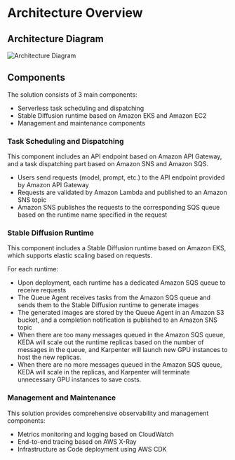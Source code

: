 # Architecture Overview

## Architecture Diagram

![Architecture Diagram](../../images/architecture-diagram.png)

## Components

The solution consists of 3 main components:

* Serverless task scheduling and dispatching
* Stable Diffusion runtime based on Amazon EKS and Amazon EC2
* Management and maintenance components

### Task Scheduling and Dispatching

This component includes an API endpoint based on Amazon API Gateway, and a task dispatching part based on Amazon SNS and Amazon SQS.

* Users send requests (model, prompt, etc.) to the API endpoint provided by Amazon API Gateway
* Requests are validated by Amazon Lambda and published to an Amazon SNS topic
* Amazon SNS publishes the requests to the corresponding SQS queue based on the runtime name specified in the request

### Stable Diffusion Runtime

This component includes a Stable Diffusion runtime based on Amazon EKS, which supports elastic scaling based on requests.

For each runtime:

* Upon deployment, each runtime has a dedicated Amazon SQS queue to receive requests
* The Queue Agent receives tasks from the Amazon SQS queue and sends them to the Stable Diffusion runtime to generate images
* The generated images are stored by the Queue Agent in an Amazon S3 bucket, and a completion notification is published to an Amazon SNS topic
* When there are too many messages queued in the Amazon SQS queue, KEDA will scale out the runtime replicas based on the number of messages in the queue, and Karpenter will launch new GPU instances to host the new replicas.
* When there are no more messages queued in the Amazon SQS queue, KEDA will scale in the replicas, and Karpenter will terminate unnecessary GPU instances to save costs.

### Management and Maintenance

This solution provides comprehensive observability and management components:

* Metrics monitoring and logging based on CloudWatch
* End-to-end tracing based on AWS X-Ray
* Infrastructure as Code deployment using AWS CDK